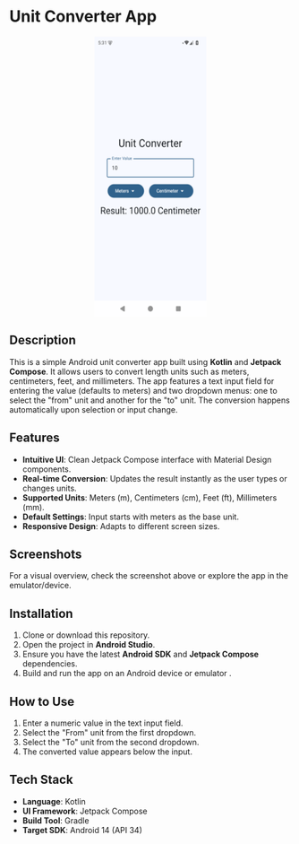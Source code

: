 # Unit Converter App

<p align="center"><img align="center" height="500" width="200" src="./UnitConverterScreen.png"/></p>

## Description

This is a simple Android unit converter app built using **Kotlin** and **Jetpack Compose**. It allows users to convert length units such as meters, centimeters, feet, and millimeters. The app features a text input field for entering the value (defaults to meters) and two dropdown menus: one to select the "from" unit and another for the "to" unit. The conversion happens automatically upon selection or input change.

## Features

- **Intuitive UI**: Clean Jetpack Compose interface with Material Design components.
- **Real-time Conversion**: Updates the result instantly as the user types or changes units.
- **Supported Units**: Meters (m), Centimeters (cm), Feet (ft), Millimeters (mm).
- **Default Settings**: Input starts with meters as the base unit.
- **Responsive Design**: Adapts to different screen sizes.

## Screenshots

For a visual overview, check the screenshot above or explore the app in the emulator/device.

## Installation

1. Clone or download this repository.
2. Open the project in **Android Studio**.
3. Ensure you have the latest **Android SDK** and **Jetpack Compose** dependencies.
4. Build and run the app on an Android device or emulator .

## How to Use

1. Enter a numeric value in the text input field.
2. Select the "From" unit from the first dropdown.
3. Select the "To" unit from the second dropdown.
4. The converted value appears below the input.

## Tech Stack

- **Language**: Kotlin
- **UI Framework**: Jetpack Compose
- **Build Tool**: Gradle
- **Target SDK**: Android 14 (API 34)